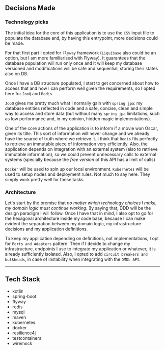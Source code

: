 ## Decisions Made

### Technology picks

The initial idea for the core of this application is to use the `CSV` input file to populate the database and, by having this entrypoint, more decisions could be made.

For that first part I opted for `Flyway` framework (`Liquibase` also could be an option, but I am more familiarised with Flyway). It guarantees that the database population will run only once and it will keep my database versioned and modifications will be safe and sequential, storing their states also on DB.

Once I have a DB structure populated, I start to get concerned about how to access that and how I can perform well given the requirements, so I opted here for `JooQ` and `Redis`.

`JooQ` gives me pretty much what I normally gain with `spring jpa`: my database entities reflected in code and a safe, concise, clean and simple way to access and store data (but without many `spring jpa` limitations, such as low performance and, in my opinion, hidden magic implementations).

One of the core actions of the application is to inform if a movie won Oscar, given its title. This sort of information will never change and we already have the source of truth where we retrieve it. I think that `Redis` fits perfectly to retrieve an immutable piece of information very efficiently. Also, the application depends on integration with an external system (also to retrieve immutable information), so we could prevent unnecessary calls to external systems (specially because the _free version_ of this API has a limit of calls)

`Docker` will be used to spin up our local environment. `Kubernetes` will be used to setup nodes and deployment rules. Not much to say here. They simply work pretty well for these tasks.

### Architecture

Let's start by the premise that *_no matter which technology choices I make, my domain logic must continue working_*. By saying that, DDD will be the design paradigm I will follow. Once I have that in mind, I also opt to go for the hexagonal architecture inside my code base, because I can make evident the separation between my domain logic, my infrastructure decisions and my application definitions.

To keep my application depending on definitions, not implementations, I opt for `Ports and Adapters` pattern. Then if I decide to change my infrastructure, endpoints I use to integrate my application or whatever, it is already sufficiently isolated. Also, I opted to add `circuit breakers and bulkheads`, in case of instability when integrating with the `OMDb API`.

---

## Tech Stack

- kotlin
- spring-boot
- flyway
- redis
- mysql
- maven
- kubernetes
- docker
- resilience4j
- testcontainers
- wiremock